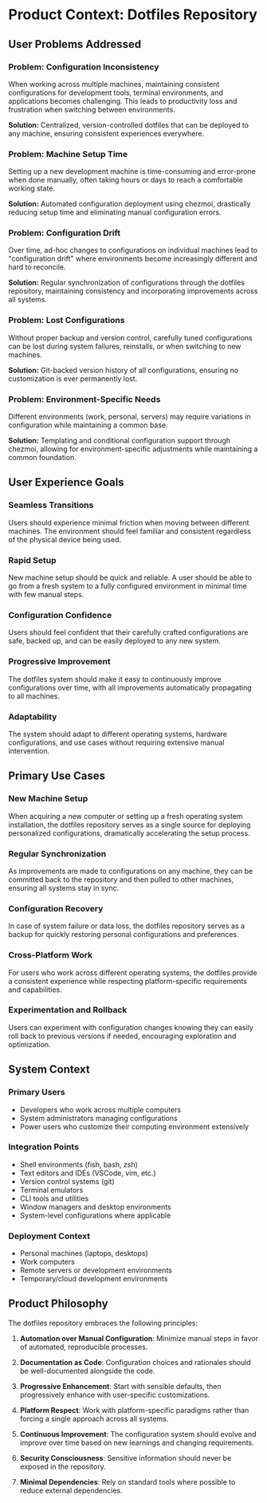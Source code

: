 # Product Context: Dotfiles Repository

## User Problems Addressed

### Problem: Configuration Inconsistency

When working across multiple machines, maintaining consistent configurations for development tools, terminal environments, and applications becomes challenging. This leads to productivity loss and frustration when switching between environments.

**Solution:** Centralized, version-controlled dotfiles that can be deployed to any machine, ensuring consistent experiences everywhere.

### Problem: Machine Setup Time

Setting up a new development machine is time-consuming and error-prone when done manually, often taking hours or days to reach a comfortable working state.

**Solution:** Automated configuration deployment using chezmoi, drastically reducing setup time and eliminating manual configuration errors.

### Problem: Configuration Drift

Over time, ad-hoc changes to configurations on individual machines lead to "configuration drift" where environments become increasingly different and hard to reconcile.

**Solution:** Regular synchronization of configurations through the dotfiles repository, maintaining consistency and incorporating improvements across all systems.

### Problem: Lost Configurations

Without proper backup and version control, carefully tuned configurations can be lost during system failures, reinstalls, or when switching to new machines.

**Solution:** Git-backed version history of all configurations, ensuring no customization is ever permanently lost.

### Problem: Environment-Specific Needs

Different environments (work, personal, servers) may require variations in configuration while maintaining a common base.

**Solution:** Templating and conditional configuration support through chezmoi, allowing for environment-specific adjustments while maintaining a common foundation.

## User Experience Goals

### Seamless Transitions

Users should experience minimal friction when moving between different machines. The environment should feel familiar and consistent regardless of the physical device being used.

### Rapid Setup

New machine setup should be quick and reliable. A user should be able to go from a fresh system to a fully configured environment in minimal time with few manual steps.

### Configuration Confidence

Users should feel confident that their carefully crafted configurations are safe, backed up, and can be easily deployed to any new system.

### Progressive Improvement

The dotfiles system should make it easy to continuously improve configurations over time, with all improvements automatically propagating to all machines.

### Adaptability

The system should adapt to different operating systems, hardware configurations, and use cases without requiring extensive manual intervention.

## Primary Use Cases

### New Machine Setup

When acquiring a new computer or setting up a fresh operating system installation, the dotfiles repository serves as a single source for deploying personalized configurations, dramatically accelerating the setup process.

### Regular Synchronization

As improvements are made to configurations on any machine, they can be committed back to the repository and then pulled to other machines, ensuring all systems stay in sync.

### Configuration Recovery

In case of system failure or data loss, the dotfiles repository serves as a backup for quickly restoring personal configurations and preferences.

### Cross-Platform Work

For users who work across different operating systems, the dotfiles provide a consistent experience while respecting platform-specific requirements and capabilities.

### Experimentation and Rollback

Users can experiment with configuration changes knowing they can easily roll back to previous versions if needed, encouraging exploration and optimization.

## System Context

### Primary Users

* Developers who work across multiple computers
* System administrators managing configurations
* Power users who customize their computing environment extensively

### Integration Points

* Shell environments (fish, bash, zsh)
* Text editors and IDEs (VSCode, vim, etc.)
* Version control systems (git)
* Terminal emulators
* CLI tools and utilities
* Window managers and desktop environments
* System-level configurations where applicable

### Deployment Context

* Personal machines (laptops, desktops)
* Work computers
* Remote servers or development environments
* Temporary/cloud development environments

## Product Philosophy

The dotfiles repository embraces the following principles:

1. **Automation over Manual Configuration**: Minimize manual steps in favor of automated, reproducible processes.

2. **Documentation as Code**: Configuration choices and rationales should be well-documented alongside the code.

3. **Progressive Enhancement**: Start with sensible defaults, then progressively enhance with user-specific customizations.

4. **Platform Respect**: Work with platform-specific paradigms rather than forcing a single approach across all systems.

5. **Continuous Improvement**: The configuration system should evolve and improve over time based on new learnings and changing requirements.

6. **Security Consciousness**: Sensitive information should never be exposed in the repository.

7. **Minimal Dependencies**: Rely on standard tools where possible to reduce external dependencies.
